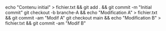 echo "Contenu initial" > fichier.txt && git add . && git commit -m "Initial commit"
git checkout -b branche-A && echo "Modification A" > fichier.txt && git commit -am "Modif A"
git checkout main && echo "Modification B" > fichier.txt && git commit -am "Modif B"
